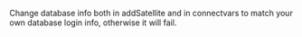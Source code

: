 Change database info both in addSatellite and in connectvars to match your own database login info, otherwise it will fail.
